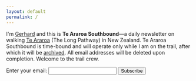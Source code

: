 ```yaml
---
layout: default
permalink: /
---
```


<p>I'm <a href="https://gerhardla.nz">Gerhard</a> and this is <strong>Te Araroa Southbound</strong>—a daily newsletter on walking <a href="https://www.teararoa.org.nz">Te Araroa</a> (The Long Pathway) in New Zealand. Te Araroa Southbound is time-bound and will operate only while I am on the trail, after which it will be <a href="https://buttondown.email/gerhard/archive">archived</a>. All email addresses will be deleted upon completion. Welcome to the trail crew.</p>

<form
  action="https://buttondown.email/api/emails/embed-subscribe/gerhard"
  method="post"
  target="popupwindow"
  onsubmit="window.open('https://buttondown.email/gerhard', 'popupwindow')"
  class="embeddable-buttondown-form">
  <label for="bd-email">Enter your email: </label>
  <input type="email" name="email" id="bd-email" />
  <input type="hidden" value="1" name="embed" />
  <input type="submit" value="Subscribe" />
</form>
